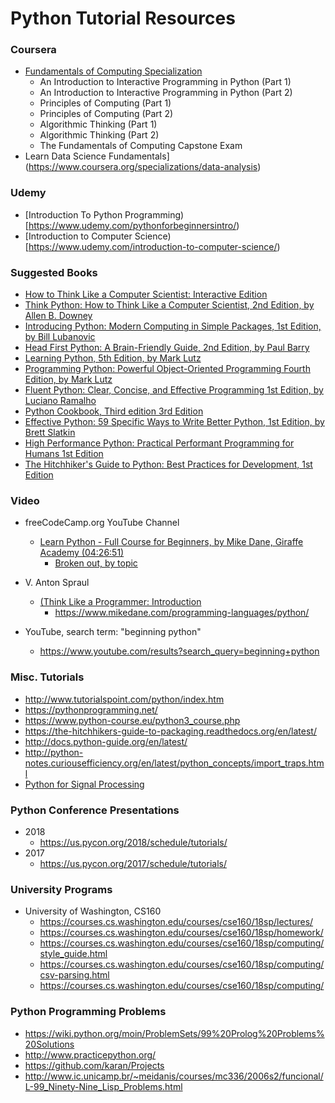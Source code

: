 
Python Tutorial Resources
====


### Coursera
* [Fundamentals of Computing Specialization](https://www.coursera.org/specializations/computer-fundamentals)
  * An Introduction to Interactive Programming in Python (Part 1)
  * An Introduction to Interactive Programming in Python (Part 2)
  * Principles of Computing (Part 1)
  * Principles of Computing (Part 2)
  * Algorithmic Thinking (Part 1)
  * Algorithmic Thinking (Part 2)
  * The Fundamentals of Computing Capstone Exam
* Learn Data Science Fundamentals](https://www.coursera.org/specializations/data-analysis)


### Udemy
* [Introduction To Python Programming)[https://www.udemy.com/pythonforbeginnersintro/)
* [Introduction to Computer Science)[https://www.udemy.com/introduction-to-computer-science/)


### Suggested Books
* [How to Think Like a Computer Scientist: Interactive Edition](http://interactivepython.org/courselib/static/thinkcspy/index.html)
* [Think Python: How to Think Like a Computer Scientist, 2nd Edition, by Allen B. Downey](https://www.amazon.com/Think-Python-Like-Computer-Scientist/dp/1491939362)
* [Introducing Python: Modern Computing in Simple Packages, 1st Edition, by Bill Lubanovic](https://www.amazon.com/Introducing-Python-Modern-Computing-Packages-dp-1449359361/dp/1449359361)
* [Head First Python: A Brain-Friendly Guide, 2nd Edition, by Paul Barry](https://www.amazon.com/Head-First-Python-Brain-Friendly-Guide/dp/1491919531/)
* [Learning Python, 5th Edition, by Mark Lutz](https://www.amazon.com/Learning-Python-5th-Mark-Lutz/dp/1449355730/)
* [Programming Python: Powerful Object-Oriented Programming Fourth Edition, by Mark Lutz](https://www.amazon.com/Programming-Python-Powerful-Object-Oriented/dp/0596158106/)
* [Fluent Python: Clear, Concise, and Effective Programming 1st Edition, by Luciano Ramalho](https://www.amazon.com/Fluent-Python-Concise-Effective-Programming/dp/1491946008)
* [Python Cookbook, Third edition 3rd Edition](https://www.amazon.com/Python-Cookbook-Third-David-Beazley/dp/1449340377/)
* [Effective Python: 59 Specific Ways to Write Better Python, 1st Edition, by Brett Slatkin](https://www.amazon.com/Effective-Python-Specific-Software-Development/dp/0134034287/)
* [High Performance Python: Practical Performant Programming for Humans 1st Edition](https://www.amazon.com/High-Performance-Python-Performant-Programming/dp/1449361595)
* [The Hitchhiker's Guide to Python: Best Practices for Development, 1st Edition](https://www.amazon.com/Hitchhikers-Guide-Python-Practices-Development/dp/1491933178/)



### Video
* freeCodeCamp.org YouTube Channel
  * [Learn Python - Full Course for Beginners, by Mike Dane, Giraffe Academy (04:26:51)](https://www.youtube.com/watch?v=rfscVS0vtbw)
    * [Broken out, by topic](https://www.youtube.com/watch?v=sfhhk8m4mcQ&list=PLLAZ4kZ9dFpMMs5lskzBApYXn0bl7emsW)

* V. Anton Spraul
  * [(Think Like a Programmer: Introduction](https://www.youtube.com/watch?v=YgzpqlF54lo&list=PLKQ5LYb497AZIZe9dBWy8GwLluVaMQVj0)
    * https://www.mikedane.com/programming-languages/python/

* YouTube, search term: "beginning python"
  * https://www.youtube.com/results?search_query=beginning+python


### Misc. Tutorials
* http://www.tutorialspoint.com/python/index.htm
* https://pythonprogramming.net/
* https://www.python-course.eu/python3_course.php
* https://the-hitchhikers-guide-to-packaging.readthedocs.org/en/latest/
* http://docs.python-guide.org/en/latest/
* http://python-notes.curiousefficiency.org/en/latest/python_concepts/import_traps.html
* [Python for Signal Processing](http://nbviewer.jupyter.org/github/unpingco/Python-for-Signal-Processing/tree/master/)



### Python Conference Presentations
* 2018
  * https://us.pycon.org/2018/schedule/tutorials/
* 2017
  * https://us.pycon.org/2017/schedule/tutorials/



### University Programs   
* University of Washington, CS160 
  * https://courses.cs.washington.edu/courses/cse160/18sp/lectures/
  * https://courses.cs.washington.edu/courses/cse160/18sp/homework/
  * https://courses.cs.washington.edu/courses/cse160/18sp/computing/style_guide.html
  * https://courses.cs.washington.edu/courses/cse160/18sp/computing/csv-parsing.html
  * https://courses.cs.washington.edu/courses/cse160/18sp/computing/

  
### Python Programming Problems
* https://wiki.python.org/moin/ProblemSets/99%20Prolog%20Problems%20Solutions
* http://www.practicepython.org/
* https://github.com/karan/Projects
* http://www.ic.unicamp.br/~meidanis/courses/mc336/2006s2/funcional/L-99_Ninety-Nine_Lisp_Problems.html

